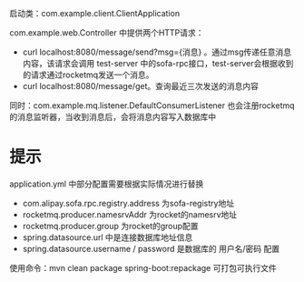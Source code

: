 
启动类：com.example.client.ClientApplication

com.example.web.Controller 中提供两个HTTP请求：
+ curl localhost:8080/message/send?msg={消息} 。通过msg传递任意消息内容，该请求会调用 test-server 中的sofa-rpc接口，test-server会根据收到的请求通过rocketmq发送一个消息。
+ curl localhost:8080/message/get。查询最近三次发送的消息内容

同时：com.example.mq.listener.DefaultConsumerListener 也会注册rocketmq的消息监听器，当收到消息后，会将消息内容写入数据库中

# 提示
application.yml 中部分配置需要根据实际情况进行替换

+ com.alipay.sofa.rpc.registry.address 为sofa-registry地址
+ rocketmq.producer.namesrvAddr 为rocket的namesrv地址
+ rocketmq.producer.group 为rocket的group配置
+ spring.datasource.url 中是连接数据库地址信息
+ spring.datasource.username / password 是数据库的 用户名/密码 配置

使用命令：mvn clean package spring-boot:repackage 可打包可执行文件
